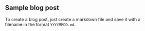 ## Sample blog post

To create a blog post, just create a markdown file and save it with a filename in the format `YYYYMMDD.md`. 


